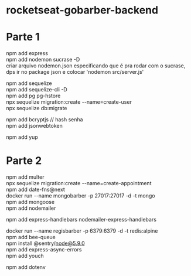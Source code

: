 # rocketseat-gobarber-backend

# Parte 1

npm add express  
npm add nodemon sucrase -D  
  criar arquivo nodemon.json especificando que é pra rodar com o sucrase,  
  dps ir no package json e colocar 'nodemon src/server.js'  

npm add sequelize  
npm add sequelize-cli -D  
npm add pg pg-hstore  
npx sequelize migration:create --name=create-user  
npx sequelize db:migrate  

npm add bcryptjs // hash senha  
npm add jsonwebtoken  

npm add yup  

# Parte 2

npm add multer  
npx sequelize migration:create --name=create-appointment  
npm add date-fns@next  
docker run --name mongobarber -p 27017:27017 -d -t mongo  
npm add mongoose  
npm add nodemailer  

npm add express-handlebars nodemailer-express-handlebars  

docker run --name regisbarber -p 6379:6379 -d -t redis:alpine  
npm add bee-queue  
npm install @sentry/node@5.9.0  
npm add express-async-errors  
npm add youch  

npm add dotenv  